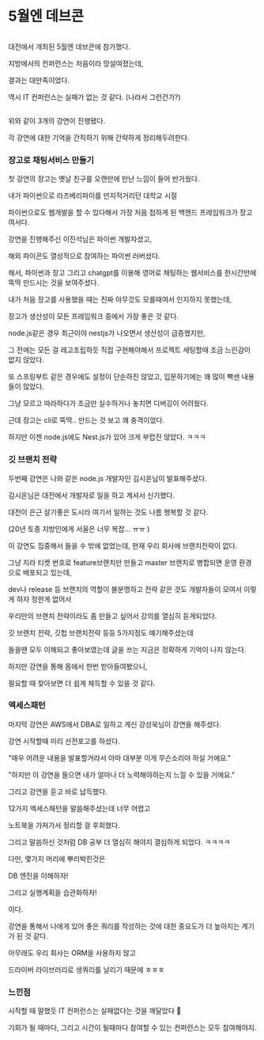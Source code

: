 # 5월엔 데브콘

<figure><img src="https://blog.kakaocdn.net/dn/cyqtLn/btsFODLJNdj/0vPv5pulb5KIIYVoZVgz5k/img.png" alt=""><figcaption></figcaption></figure>

&#x20;

대전에서 개최된 5월엔 데브콘에 참가했다.

&#x20;

지방에서의 컨퍼런스는 처음이라 망설여졌는데,

결과는 대만족이었다.

&#x20;

역시 IT 컨퍼런스는 실패가 없는 것 같다. (나라서 그런건가?)

&#x20;

<figure><img src="https://blog.kakaocdn.net/dn/bsVkpJ/btsFP76l06Z/BgBxkwqFOf7kbchX1sTe20/img.png" alt=""><figcaption></figcaption></figure>

&#x20;

위와 같이 3개의 강연이 진행됐다.

각 강연에 대한 기억을 간직하기 위해 간략하게 정리해두려한다.

&#x20;

### 장고로 채팅서비스 만들기 <a href="#headerid_0" id="headerid_0"></a>

첫 강연의 장고는 옛날 친구를 오랜만에 만난 느낌이 들어 반가웠다.

&#x20;

내가 파이썬으로 라즈베리파이를 만지적거리던 대학교 시절

파이썬으로도 웹개발을 할 수 있다해서 가장 처음 접하게 된 백엔드 프레임워크가 장고여서다.

&#x20;

강연을 진행해주신 이진석님은 파이썬 개발자셨고,&#x20;

해외 파이콘도 열성적으로 참여하는 파이썬 러버셨다.

&#x20;

해서, 파이썬과 장고 그리고 chatgpt를 이용해 영어로 채팅하는 웹서비스를 한시간만에 뚝딱 만드시는 것을 보여주셨다.

&#x20;

내가 처음 장고를 사용했을 때는 진짜 아무것도 모를때여서 인지하지 못했는데,

장고가 생산성이 모든 프레임워크 중에서 가장 좋은 것 같다.

&#x20;

node.js같은 경우 최근이야 nestjs가 나오면서 생산성이 급증했지만,

그 전에는 모든 걸 레고조립하듯 직접 구현해야해서 프로젝트 세팅할때 조금 느린감이 없지 않았다.

&#x20;

또 스프링부트 같은 경우에도 설정이 단순하진 않았고, 입문하기에는 꽤 많이 빡센 내용들이 많았다.

그냥 모르고 따라하다가 조금만 실수하거나 놓치면 디버깅이 어려웠다.

&#x20;

근데 장고는 cli로 뚝딱.. 만드는 것 보고 꽤 충격이었다.

&#x20;

하지만 이젠 node.js에도 Nest.js가 있어 크게 부럽진 않았다. ㅋㅋㅋ

&#x20;

&#x20;

### 깃 브랜치 전략 <a href="#headerid_1" id="headerid_1"></a>

두번째 강연은 나와 같은 node.js 개발자인 김시온님이 발표해주셨다.

김시온님은 대전에서 개발자로 일을 하고 계셔서 신기했다.

&#x20;

대전이 은근 살기좋은 도시라 여기서 일하는 것도 나름 행복할 것 같다.

(20년 토종 지방인에게 서울은 너무 복잡... ㅠㅠ )

&#x20;

이 강연도 집중해서 들을 수 밖에 없었는데, 현재 우리 회사에 브랜치전략이 없다.

&#x20;

그냥 지라 티켓 번호로 feature브랜치만 만들고 master 브랜치로 병합되면 운영 환경으로 배포되고 있는데,

dev나 release 등 브랜치의 역할이 불분명하고 전략 같은 것도 개발자들이 모여서 이렇게 하자 정한게 없어서

&#x20;

우리만의 브랜치 전략이라도 좀 만들고 싶어서 강의를 열심히 듣게되었다.

&#x20;

깃 브랜치 전략, 깃헙 브랜치전략 등등 5가지정도 얘기해주셨는데&#x20;

들을땐 모두 이해되고 좋아보였는데 글을 쓰는 지금은 정확하게 기억이 나지 않는다.

&#x20;

하지만 강연을 통해 몸에서 한번 받아들여봤으니,

필요할 때 찾아보면 더 쉽게 체득할 수 있을 것 같다.

&#x20;

### 엑세스패턴 <a href="#headerid_2" id="headerid_2"></a>

마지막 강연은 AWS에서 DBA로 일하고 계신 강성욱님이 강연을 해주셨다.

&#x20;

강연 시작할때 미리 선전포고를 하셨다.

"매우 어려운 내용을 발표할거라서 아마 대부분 이게 무슨소리야 하실 거에요."

"하지만 이 강연을 들으면 내가 얼마나 더 노력해야하는지 느낄 수 있을 거에요."

&#x20;

그리고 강연을 듣고 바로 납득했다.

&#x20;

12가지 엑세스패턴을 말씀해주셨는데 너무 어렵고&#x20;

노트북을 가져가서 정리할 걸 후회했다.

&#x20;

그리고 말씀하신 것처럼 DB 공부 더 열심히 해야지 결심하게 되었다. ㅋㅋㅋㅋ

&#x20;

다만, 몇가지 머리에 뿌리박힌것은

DB 엔진을 이해하자!

그리고 실행계획을 습관화하자!

이다.

&#x20;

강연을 통해서 나에게 있어 좋은 쿼리를 작성하는 것에 대한 중요도가 더 높아지는 계기가 된 것 같다.

아무래도 우리 회사는 ORM을 사용하지 않고

드라이버 라이브러리로 생쿼리를 날리기 때문에 ㅎㅎㅎ

&#x20;

### 느낀점 <a href="#headerid_3" id="headerid_3"></a>

시작할 때 말했듯 IT 컨퍼런스는 실패없다는 것을 깨달았다 🤣

기회가 될 때마다, 그리고 시간이 될때마다 참여할 수 있는 컨퍼런스는 모두 참여해야지.
